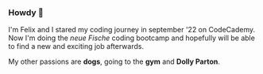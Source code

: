 ### Howdy 👋

<!--
**supernova-97/supernova-97** is a ✨ _special_ ✨ repository because its `README.md` (this file) appears on your GitHub profile.

Here are some ideas to get you started:

- 🔭 I’m currently working on ...
- 🌱 I’m currently learning ...
- 👯 I’m looking to collaborate on ...
- 🤔 I’m looking for help with ...
- 💬 Ask me about ...
- 📫 How to reach me: ...
- 😄 Pronouns: ...
- ⚡ Fun fact: ...
-->
I'm Felix and I stared my coding journey in september '22 on CodeCademy. Now I'm doing the *neue Fische* coding bootcamp and hopefully will be able to find a new and exciting job afterwards.

My other passions are **dogs**, going to the **gym** and **Dolly Parton**.
